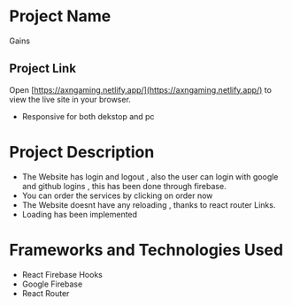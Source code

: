 # Project Name

Gains

## Project Link

Open [https://axngaming.netlify.app/](https://axngaming.netlify.app/) to view the live site in your browser.

- Responsive for both dekstop and pc

<!-- * Item 1
* Item 2
* Item 3
  * Sub Item A
  * Sub Item B -->

# Project Description

- The Website has login and logout , also the user can login with google and github logins , this has been done through firebase.
- You can order the services by clicking on order now
- The Website doesnt have any reloading , thanks to react router Links.
- Loading has been implemented

# Frameworks and Technologies Used

- React Firebase Hooks
- Google Firebase
- React Router
